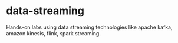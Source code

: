 # data-streaming

Hands-on labs using data streaming technologies like apache kafka, amazon kinesis, flink, spark streaming.
